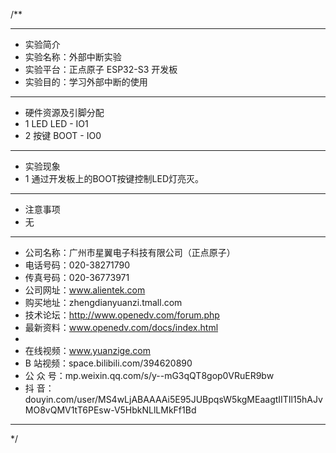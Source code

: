 /**
 ***************************************************************************************************
 * 实验简介
 * 实验名称：外部中断实验
 * 实验平台：正点原子 ESP32-S3 开发板
 * 实验目的：学习外部中断的使用

 ***************************************************************************************************
 * 硬件资源及引脚分配
 * 1 LED
     LED  -  IO1
 * 2 按键
     BOOT -  IO0

 ***************************************************************************************************
 * 实验现象
 * 1 通过开发板上的BOOT按键控制LED灯亮灭。

 ***************************************************************************************************
 * 注意事项
 * 无

 ***************************************************************************************************
 * 公司名称：广州市星翼电子科技有限公司（正点原子）
 * 电话号码：020-38271790
 * 传真号码：020-36773971
 * 公司网址：www.alientek.com
 * 购买地址：zhengdianyuanzi.tmall.com
 * 技术论坛：http://www.openedv.com/forum.php
 * 最新资料：www.openedv.com/docs/index.html
 *
 * 在线视频：www.yuanzige.com
 * B 站视频：space.bilibili.com/394620890
 * 公 众 号：mp.weixin.qq.com/s/y--mG3qQT8gop0VRuER9bw
 * 抖    音：douyin.com/user/MS4wLjABAAAAi5E95JUBpqsW5kgMEaagtIITIl15hAJvMO8vQMV1tT6PEsw-V5HbkNLlLMkFf1Bd
 *******************************************************************************************************
 */